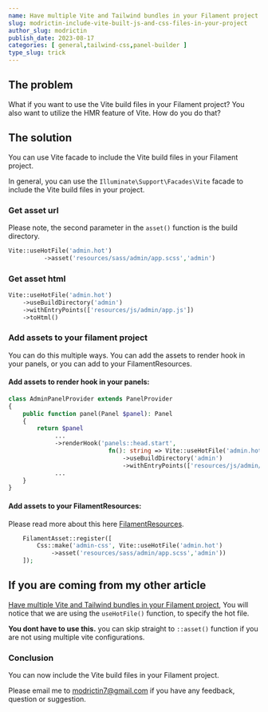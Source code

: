 ```yaml
---
name: Have multiple Vite and Tailwind bundles in your Filament project
slug: modrictin-include-vite-built-js-and-css-files-in-your-project
author_slug: modrictin
publish_date: 2023-08-17
categories: [ general,tailwind-css,panel-builder ]
type_slug: trick
---
```


## The problem

What if you want to use the Vite build files in your Filament project?
You also want to utilize the HMR feature of Vite. How do you do that?

## The solution

You can use Vite facade to include the Vite build files in your Filament project.

In general, you can use the `Illuminate\Support\Facades\Vite` facade to include the Vite build files in your project.

### Get asset url

Please note, the second parameter in the `asset()` function is the build directory.

```php
Vite::useHotFile('admin.hot')
          ->asset('resources/sass/admin/app.scss','admin')
```

### Get asset html

```php
Vite::useHotFile('admin.hot')
    ->useBuildDirectory('admin')
    ->withEntryPoints(['resources/js/admin/app.js'])
    ->toHtml()
```

### Add assets to your filament project

You can do this multiple ways. 
You can add the assets to render hook in your panels, or you can add to your FilamentResources.

#### Add assets to render hook in your panels:

```php
class AdminPanelProvider extends PanelProvider
{
    public function panel(Panel $panel): Panel
    {
        return $panel
             ...
             ->renderHook('panels::head.start',
                            fn(): string => Vite::useHotFile('admin.hot')
                                ->useBuildDirectory('admin')
                                ->withEntryPoints(['resources/js/admin/app.js'])->toHtml())
             ...
    }
}
```

#### Add assets to your FilamentResources:

Please read more about this here [FilamentResources](https://filamentphp.com/docs/3.x/support/assets).
```php
    FilamentAsset::register([
        Css::make('admin-css', Vite::useHotFile('admin.hot')
            ->asset('resources/sass/admin/app.scss','admin'))
    ]);
```


## If you are coming from my other article

[Have multiple Vite and Tailwind bundles in your Filament project](https://filamentphp.com/community/modrictin-multiple-vite-and-tailwind-configs), 
You will notice that we are using the `useHotFile()` function, to specify the hot file.

**You dont have to use this.** you can skip straight to `::asset()` function if you are not using multiple
vite configurations.

### Conclusion

You can now include the Vite build files in your Filament project.

Please email me to [modrictin7@gmail.com](mailto:modrictin7@gmail.com) if you have any feedback, question or suggestion.
